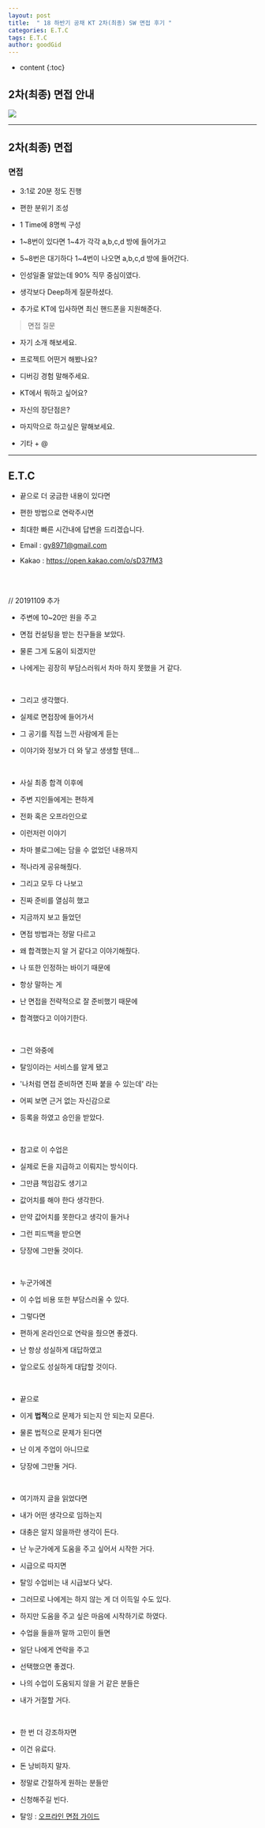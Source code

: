 ```yaml
---
layout: post
title:  " 18 하반기 공채 KT 2차(최종) SW 면접 후기 "
categories: E.T.C
tags: E.T.C
author: goodGid
---
```

* content
{:toc}

## 2차(최종) 면접 안내

![](/assets/img/posts/18_Second_Half_KT_2st_Interview_1.png)







---

## 2차(최종) 면접

### 면접 

* 3:1로 20분 정도 진행

* 편한 분위기 조성

* 1 Time에 8명씩 구성

* 1~8번이 있다면 1~4가 각각 a,b,c,d 방에 들어가고 

* 5~8번은 대기하다 1~4번이 나오면 a,b,c,d 방에 들어간다.

* 인성일줄 알았는데 90% 직무 중심이였다.

* 생각보다 Deep하게 질문하셨다.

* 추가로 KT에 입사하면 최신 핸드폰을 지원해준다.

> 면접 질문

* 자기 소개 해보세요.

* 프로젝트 어떤거 해봤나요?

* 디버깅 경험 말해주세요.

* KT에서 뭐하고 싶어요?

* 자신의 장단점은?

* 마지막으로 하고싶은 말해보세요.

* 기타 + @ 

---

## E.T.C

* 끝으로 더 궁금한 내용이 있다면 

* 편한 방법으로 연락주시면 

* 최대한 빠른 시간내에 답변을 드리겠습니다.

* Email : gy8971@gmail.com

* Kakao : https://open.kakao.com/o/sD37fM3

<br>

<br>

// 20191109 추가

* 주변에 10~20만 원을 주고 

* 면접 컨설팅을 받는 친구들을 보았다.

* 물론 그게 도움이 되겠지만

* 나에게는 굉장히 부담스러워서 차마 하지 못했을 거 같다.

<br>

* 그리고 생각했다.

* 실제로 면접장에 들어가서

* 그 공기를 직접 느낀 사람에게 듣는 

* 이야기와 정보가 더 와 닿고 생생할 텐데...

<br>

* 사실 최종 합격 이후에 

* 주변 지인들에게는 편하게 

* 전화 혹은 오프라인으로 

* 이런저런 이야기

* 차마 블로그에는 담을 수 없었던 내용까지 

* 적나라게 공유해줬다.

* 그리고 모두 다 나보고 

* 진짜 준비를 열심히 했고

* 지금까지 보고 들었던 

* 면접 방법과는 정말 다르고

* 왜 합격했는지 알 거 같다고 이야기해줬다.

* 나 또한 인정하는 바이기 때문에

* 항상 말하는 게 

* 난 면접을 전략적으로 잘 준비했기 때문에 

* 합격했다고 이야기한다.

<br>

* 그런 와중에 

* 탈잉이라는 서비스를 알게 됐고

* '나처럼 면접 준비하면 진짜 붙을 수 있는데' 라는

* 어찌 보면 근거 없는 자신감으로

* 등록을 하였고 승인을 받았다.

<br>

* 참고로 이 수업은 

* 실제로 돈을 지급하고 이뤄지는 방식이다.

* 그만큼 책임감도 생기고

* 값어치를 해야 한다 생각한다.

* 만약 값어치를 못한다고 생각이 들거나

* 그런 피드백을 받으면

* 당장에 그만둘 것이다.

<br>

* 누군가에겐

* 이 수업 비용 또한 부담스러울 수 있다.

* 그렇다면

* 편하게 온라인으로 연락을 줬으면 좋겠다. 

* 난 항상 성실하게 대답하였고

* 앞으로도 성실하게 대답할 것이다.

<br>

* 끝으로 

* 이게 **법적**으로 문제가 되는지 안 되는지 모른다.

* 물론 법적으로 문제가 된다면 

* 난 이게 주업이 아니므로

* 당장에 그만둘 거다.

<br>

* 여기까지 글을 읽었다면

* 내가 어떤 생각으로 임하는지

* 대충은 알지 않을까란 생각이 든다.

* 난 누군가에게 도움을 주고 싶어서 시작한 거다.

* 시급으로 따지면 

* 탈잉 수업비는 내 시급보다 낮다.

* 그러므로 나에게는 하지 않는 게 더 이득일 수도 있다.

* 하지만 도움을 주고 싶은 마음에 시작하기로 하였다.

* 수업을 들을까 말까 고민이 들면

* 일단 나에게 연락을 주고 

* 선택했으면 좋겠다. 

* 나의 수업이 도움되지 않을 거 같은 분들은

* 내가 거절할 거다.

<br>

* 한 번 더 강조하자면

* 이건 유료다.

* 돈 낭비하지 말자.

* 정말로 간절하게 원하는 분들만 

* 신청해주길 빈다.

* 탈잉 : [오프라인 면접 가이드](https://taling.me/Talent/Detail/18075)